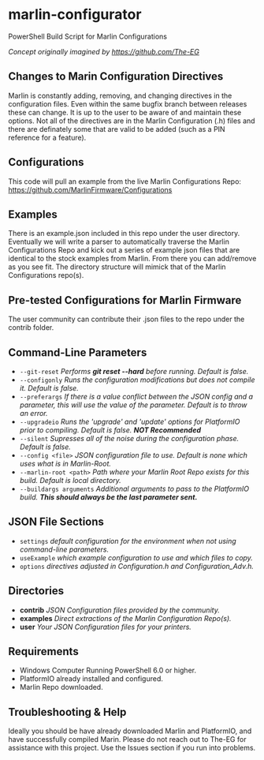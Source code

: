 # marlin-configurator
PowerShell Build Script for Marlin Configurations

_Concept originally imagined by https://github.com/The-EG_

## Changes to Marin Configuration Directives
Marlin is constantly adding, removing, and changing directives in the configuration files. Even within the same bugfix branch between releases these can change. It is up to the user to be aware of and maintain these options. Not all of the directives are in the Marlin Configuration (.h) files and there are definately some that are valid to be added (such as a PIN reference for a feature). 

## Configurations
This code will pull an example from the live Marlin Configurations Repo:
https://github.com/MarlinFirmware/Configurations

## Examples
There is an example.json included in this repo under the user directory. Eventually we will write a parser to automatically traverse the Marlin Configurations Repo and kick out a series of example json files that are identical to the stock examples from Marlin. From there you can add/remove as you see fit. The directory structure will mimick that of the Marlin Configurations repo(s).

## Pre-tested Configurations for Marlin Firmware
The user community can contribute their .json files to the repo under the contrib folder. 

## Command-Line Parameters
- `--git-reset` _Performs **git reset --hard** before running. Default is false._
- `--configonly` _Runs the configuration modifications but does not compile it. Default is false._
- `--preferargs` _If there is a value conflict between the JSON config and a parameter, this will use the value of the parameter. Default is to throw an error._
- `--upgradeio` _Runs the 'upgrade' and 'update' options for PlatformIO prior to compiling. Default is false. **NOT Recommended**_
- `--silent` _Supresses all of the noise during the configuration phase. Default is false._
- `--config <file>` _JSON configuration file to use. Default is none which uses what is in Marlin-Root._
- `--marlin-root <path>` _Path where your Marlin Root Repo exists for this build. Default is local directory._
- `--buildargs arguments` _Additional arguments to pass to the PlatformIO build. **This should always be the last parameter sent.**_

## JSON File Sections
- `settings` _default configuration for the environment when not using command-line parameters._
- `useExample` _which example configuration to use and which files to copy._
- `options` _directives adjusted in Configuration.h and Configuration_Adv.h._

## Directories
- **contrib** _JSON Configuration files provided by the community._
- **examples** _Direct extractions of the Marlin Configuration Repo(s)._
- **user** _Your JSON Configuration files for your printers._


## Requirements
- Windows Computer Running PowerShell 6.0 or higher.
- PlatformIO already installed and configured. 
- Marlin Repo downloaded.

## Troubleshooting & Help
Ideally you should be have already downloaded Marlin and PlatformIO, and have successfully compiled Marin. Please do not reach out to The-EG for assistance with this project. Use the Issues section if you run into problems.
